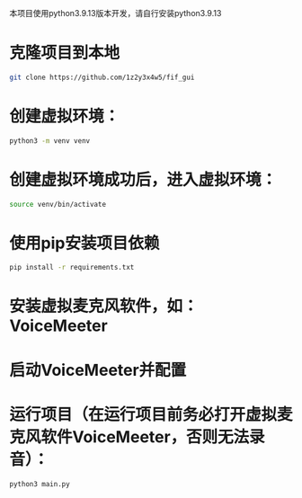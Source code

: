 本项目使用python3.9.13版本开发，请自行安装python3.9.13
# 克隆项目到本地
```bash
git clone https://github.com/1z2y3x4w5/fif_gui
```

# 创建虚拟环境：
```bash
python3 -m venv venv
```

# 创建虚拟环境成功后，进入虚拟环境：
```bash
source venv/bin/activate
```

# 使用pip安装项目依赖
```bash
pip install -r requirements.txt
```

# 安装虚拟麦克风软件，如：VoiceMeeter
# 启动VoiceMeeter并配置

# 运行项目（在运行项目前务必打开虚拟麦克风软件VoiceMeeter，否则无法录音）：
```bash
python3 main.py
```
